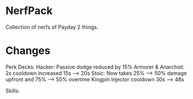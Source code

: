 # NerfPack
Collection of nerfs of Payday 2 things.

# Changes
Perk Decks:
  Hacker:
    Passive dodge reduced by 15%
  Armorer & Anarchist:
    2s cooldown increased 15s --> 20s
  Stoic:
    Now takes 25% --> 50% damage upfront and 75% --> 50% overtime
  Kingpin
    Injector cooldown 30s --> 48s
 
 Skills:
